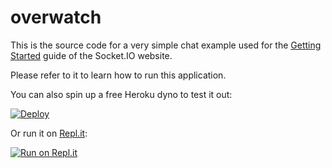 # overwatch

This is the source code for a very simple chat example used for
the [Getting Started](http://socket.io/get-started/chat/) guide
of the Socket.IO website.

Please refer to it to learn how to run this application.

You can also spin up a free Heroku dyno to test it out:

[![Deploy](https://www.herokucdn.com/deploy/button.png)](https://heroku.com/deploy?template=https://github.com/socketio/chat-example)

Or run it on [Repl.it](https://repl.it/):

[![Run on Repl.it](https://repl.it/badge/github/socketio/chat-example)](https://repl.it/github/socketio/chat-example)
